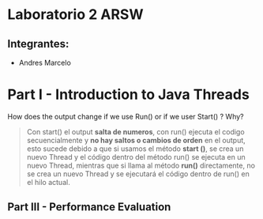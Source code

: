 # Laboratorio 2 ARSW
## Integrantes:
- Andres Marcelo 


# Part I - Introduction to Java Threads
How does the output change if we use Run() or if we user Start() ? Why?
> Con start() el output **salta de numeros**, con run() ejecuta el codigo
 secuencialmente y **no hay saltos o cambios de orden** en el output, esto 
 sucede debido a que si usamos el método **start ()**, se crea un nuevo Thread
 y el código dentro del método run() se ejecuta en un nuevo Thread, mientras 
 que si llama al método **run()** directamente, no se crea un nuevo Thread y se ejecutará 
 el código dentro de run() en el hilo actual.

## Part III - Performance Evaluation

